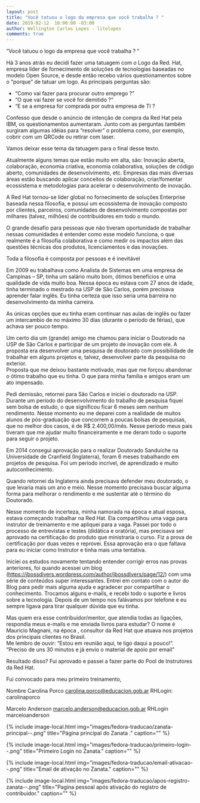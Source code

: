 ```yaml
---
layout: post
title: "Você tatuou o logo da empresa que você trabalha ? "
date: 2019-02-12  10:00:00 -03:00
author: Wellington Carlos Lopes - litolopes
comments: true
---
```





“Você tatuou o logo da empresa que você trabalha ? “


Há 3 anos atrás eu decidi fazer uma tatuagem com o Logo da Red. Hat, empresa líder de fornecimento de soluções de tecnologias baseadas no modelo Open Source, e desde então recebo vários questionamentos sobre o “porque” de tatuar um logo.  As principais perguntas são: 
- “Como vai fazer para procurar outro emprego ?”
- “O que vai fazer se você for demitido ?”
- “E se a empresa for comprada por outra empresa de TI ?

Confesso que desde o anúncio de intenção de compra da Red Hat pela IBM, os questionamentos aumentaram. Junto com as perguntas também surgiram algumas idéias para “resolver” o problema como, por exemplo, cobrir com um QRCode ou retirar com laser.

Vamos deixar esse tema da tatuagem para o final desse texto. 

Atualmente alguns temas que estão muito em alta, são:  Inovação aberta, colaboração, economia criativa, economia colaborativa, soluções de código aberto, comunidades de desenvolvimento, etc. Empresas das mais diversas áreas estão buscando aplicar conceitos de colaboração, criar/fomentar ecossistema e metodologias para acelerar o desenvolvimento de inovação.

A Red Hat tornou-se líder global no fornecimento de soluções Enterprise baseada nessa filosofia, e possui um ecossistema de inovação composto por clientes, parceiros, comunidades de desenvolvimento compostas por milhares (talvez, milhões) de contribuidores em todo o mundo.  

O grande desafio para pessoas que não tiveram oportunidade de trabalhar nessas comunidades é entender como esse modelo funciona, o que realmente é a filosofia colaborativa e como medir os impactos além das questões técnicas dos produtos, licenciamentos e das inovações. 
 
Toda a filosofia é composta por pessoas e é inevitável 


Em 2009 eu trabalhava como Analista de Sistemas em uma empresa de Campinas – SP, tinha um salário muito bom, ótimos benefícios e uma qualidade de vida muito boa.  Nessa época eu estava com 27 anos de idade, tinha terminado o mestrado na USP de São Carlos, porém precisava aprender falar inglês. Eu tinha certeza que isso seria uma barreira no desenvolvimento da minha carreira. 

As únicas opções que eu tinha eram continuar nas aulas de inglês ou fazer um intercambio de no máximo 30 dias (durante o período de férias), que achava ser pouco tempo.

Um certo dia um (grande) amigo me chamou para iniciar o Doutorado na USP de São Carlos e participar de um projeto de inovação com ele. A proposta era desenvolver uma pesquisa de doutorado com possibilidade de trabalhar em alguns projetos e, talvez, desenvolver parte da pesquisa no exterior.  
Proposta que me deixou bastante motivado, mas que me forçou abandonar o ótimo trabalho que eu tinha. O que para minha família e amigos eram um ato impensado. 

Pedi demissão, retornei para São Carlos e iniciei o doutorado na USP. Durante um período do desenvolvimento do trabalho de pesquisa fiquei sem bolsa de estudo, o que significou ficar 6 meses sem nenhum rendimento. Nesse momento eu me deparei com a realidade de muitos alunos de pós-graduação que concorrem a poucas bolsas de pesquisas, que no melhor dos casos, é de R$ 2.400,00/mês. 
Nesse período meus pais tiveram que me ajudar muito financeiramente e me deram todo o suporte para seguir o projeto. 

Em 2014 consegui aprovação para o realizar Doutorado Sanduíche na Universidade de Cranfield (Inglaterra), foram 6 meses trabalhando em projetos de pesquisa. Foi um período incrível, de aprendizado e muito autoconhecimento. 

Quando retornei da Inglaterra ainda precisava defender meu doutorado, o que levaria mais um ano e meio. 
Nesse momento precisava buscar alguma forma para melhorar o rendimento e me sustentar até o término do Doutorado. 

Nesse momento de incerteza, minha namorada na época e atual esposa, estava começando trabalhar na Red Hat. Ela compartilhou uma vaga para instrutor de treinamento e me apliquei para a vaga. 
Passei por todo o processo de entrevistas e testes (didática e oratória), mas precisava ser aprovado na certificação do produto que ministraria o curso. Fiz a prova de certificação por duas vezes e reprovei.  Essa aprovação era o que faltava para eu iniciar como Instrutor e tinha mais uma tentativa. 

Iniciei os estudos novamente tentando entender corrigir erros nas provas anteriores, foi quando acessei um blog  (https://jbossdivers.wordpress.com/author/jbossdivers/page/12/) com uma série de conteúdos super interessantes. 
Entrei em contato com o autor do Blog para pedir mais alguma ajuda e agradecer por compartilhar o conhecimento. Trocamos alguns e-mails, e recebi todo o suporte e livros sobre a tecnologia. Depois de um tempo nos falávamos por telefone e eu sempre ligava para tirar qualquer dúvida que eu tinha. 

Mas quem era esse contribuidor/mentor, que atendia todas as ligações, respondia meus e-mails e me enviada livros para estudar?   O nome é Mauricio Magnani, na época , consultor da Red Hat que atuava nos projetos dos principais clientes no Brasil.  
Me lembro de ouvir: “Estou em reunião aqui, te ligo daqui a pouco!”.  “Preciso de uns 30 minutos e já envio o material de apoio por email”

Resultado disso?  Fui aprovado e passei a fazer parte do Pool de Instrutores da Red Hat. 

Fui convocado para meu primeiro treinamento,
 












Nombre Carolina Porco carolina.porco@educacion.gob.ar RHLogin: carolinaporco

Marcelo Anderson marcelo.anderson@educacion.gob.ar RHLogin marceloanderson








{% include image-local.html
        img="images/fedora-traducao/zanata-principal--.png"
        title="Página principal do Zanata ."
        caption="" %}




{% include image-local.html
        img="images/fedora-traducao/primeiro-login--.png"
        title="Primeiro Login no Zanata."
        caption="" %}



{% include image-local.html
        img="images/fedora-traducao/email-ativacao--.png"
        title="Email de ativação no Zanata."
        caption="" %}


{% include image-local.html
        img="images/fedora-traducao/apos-registro-zanata--.png"
        title="Pagina pessoal após ativação do registro de contribuidor."
        caption="" %}



[grupos-fedora]:https://whatcanidoforfedora.org/en#designexclamation
[traducao-fedora]:https://fedoraproject.org/wiki/Join#Translator
[localized-fedora]:https://fedoraproject.org/wiki/FLTG
[localization-fedora]:https://fedoraproject.org/wiki/L10N/Guide



